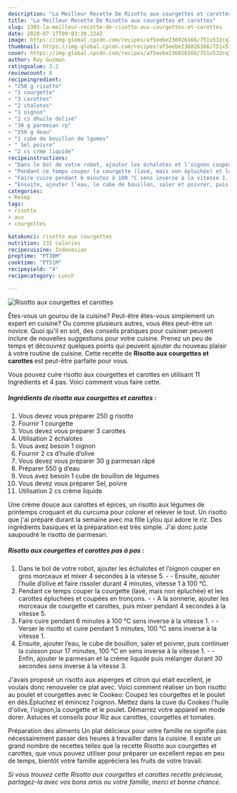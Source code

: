 ```yaml
---
description: "La Meilleur Recette De Risotto aux courgettes et carottes"
title: "La Meilleur Recette De Risotto aux courgettes et carottes"
slug: 1385-la-meilleur-recette-de-risotto-aux-courgettes-et-carottes
date: 2020-07-17T09:03:30.224Z
image: https://img-global.cpcdn.com/recipes/af5eebe236026166/751x532cq70/risotto-aux-courgettes-et-carottes-photo-principale-de-la-recette.jpg
thumbnail: https://img-global.cpcdn.com/recipes/af5eebe236026166/751x532cq70/risotto-aux-courgettes-et-carottes-photo-principale-de-la-recette.jpg
cover: https://img-global.cpcdn.com/recipes/af5eebe236026166/751x532cq70/risotto-aux-courgettes-et-carottes-photo-principale-de-la-recette.jpg
author: Ray Guzman
ratingvalue: 3.2
reviewcount: 8
recipeingredient:
- "250 g risotto"
- "1 courgette"
- "3 carottes"
- "2 chalotes"
- "1 oignon"
- "2 cs dhuile dolive"
- "30 g parmesan rp"
- "550 g deau"
- "1 cube de bouillon de lgumes"
- " Sel poivre"
- "2 cs crme liquide"
recipeinstructions:
- "Dans le bol de votre robot, ajouter les échalotes et l’oignon couper en gros morceaux et mixer 4 secondes à la vitesse 5.  Ensuite, ajouter l’huile d’olive et faire rissoler durant 4 minutes, vitesse 1 à 100 °C."
- "Pendant ce temps couper la courgette (lavé, mais non épluchée) et les carottes épluchées et coupées en tronçons.  A la sonnerie, ajouter les morceaux de courgette et carottes, puis mixer pendant 4 secondes à la vitesse 5."
- "Faire cuire pendant 6 minutes à 100 °C sens inverse à la vitesse 1.  Verser le risotto et cuire pendant 5 minutes, 100 °C sens inverse à la vitesse 1."
- "Ensuite, ajouter l’eau, le cube de bouillon, saler et poivrer, puis continuer la cuisson pour 17 minutes, 100 °C en sens inverse à la vitesse 1.  Enfin, ajouter le parmesan et la crème liquide puis mélanger durant 30 secondes sens inverse à la vitesse 3."
categories:
- Resep
tags:
- risotto
- aux
- courgettes

katakunci: risotto aux courgettes 
nutrition: 231 calories
recipecuisine: Indonesian
preptime: "PT30M"
cooktime: "PT51M"
recipeyield: "4"
recipecategory: Lunch

---
```



![Risotto aux courgettes et carottes](https://img-global.cpcdn.com/recipes/af5eebe236026166/751x532cq70/risotto-aux-courgettes-et-carottes-photo-principale-de-la-recette.jpg)

Êtes-vous un gourou de la cuisine? Peut-être êtes-vous simplement un expert en cuisine? Ou comme plusieurs autres, vous êtes peut-être un novice. Quoi qu'il en soit, des conseils pratiques pour cuisiner peuvent inclure de nouvelles suggestions pour votre cuisine. Prenez un peu de temps et découvrez quelques points qui peuvent ajouter du nouveau plaisir à votre routine de cuisine. Cette recette de <strong> Risotto aux courgettes et carottes </strong> est peut-être parfaite pour vous.

<!--inarticleads1-->

Vous pouvez cuire risotto aux courgettes et carottes en utilisant 11 Ingrédients et 4 pas. Voici comment vous faire cette.

##### Ingrédients de risotto aux courgettes et carottes :

1. Vous devez vous préparer 250 g risotto
1. Fournir 1 courgette
1. Vous devez vous préparer 3 carottes
1. Utilisation 2 échalotes
1. Vous avez besoin 1 oignon
1. Fournir 2 cs d’huile d’olive
1. Vous devez vous préparer 30 g parmesan râpé
1. Préparer 550 g d’eau
1. Vous avez besoin 1 cube de bouillon de légumes
1. Vous devez vous préparer  Sel, poivre
1. Utilisation 2 cs crème liquide


Une crème douce aux carottes et épices, un risotto aux légumes de printemps croquant et du curcuma pour colorer et relever le tout. Un risotto que j&#39;ai préparé durant la semaine avec ma fille Lylou qui adore le riz. Des ingrédients basiques et la préparation est très simple. J&#39;ai donc juste saupoudré le risotto de parmesan. 

<!--inarticleads2-->

##### Risotto aux courgettes et carottes pas à pas :

1. Dans le bol de votre robot, ajouter les échalotes et l’oignon couper en gros morceaux et mixer 4 secondes à la vitesse 5. -  - Ensuite, ajouter l’huile d’olive et faire rissoler durant 4 minutes, vitesse 1 à 100 °C.
1. Pendant ce temps couper la courgette (lavé, mais non épluchée) et les carottes épluchées et coupées en tronçons. -  - A la sonnerie, ajouter les morceaux de courgette et carottes, puis mixer pendant 4 secondes à la vitesse 5.
1. Faire cuire pendant 6 minutes à 100 °C sens inverse à la vitesse 1. -  - Verser le risotto et cuire pendant 5 minutes, 100 °C sens inverse à la vitesse 1.
1. Ensuite, ajouter l’eau, le cube de bouillon, saler et poivrer, puis continuer la cuisson pour 17 minutes, 100 °C en sens inverse à la vitesse 1. -  - Enfin, ajouter le parmesan et la crème liquide puis mélanger durant 30 secondes sens inverse à la vitesse 3.


J&#39;avais proposé un risotto aux asperges et citron qui etait excellent, je voulais donc renouveler ce plat avec. Voici comment réaliser un bon risotto au poulet et courgettes avec le Cookeo: Coupez les courgettes et le poulet en dés.Épluchez et émincez l&#39;oignon. Mettez dans la cuve du Cookeo l&#39;huile d&#39;olive, l&#39;oignon,la courgette et le poulet. Démarrez votre appareil en mode dorer. Astuces et conseils pour Riz aux carottes, courgettes et tomates. 

<!--inarticleads1-->

<p>
Préparation des aliments Un plat délicieux pour votre famille ne signifie pas nécessairement passer des heures à travailler dans la cuisine. Il existe un grand nombre de recettes telles que la recette Risotto aux courgettes et carottes, que vous pouvez utiliser pour préparer un excellent repas en peu de temps, bientôt votre famille appréciera les fruits de votre travail.
</p>

<p>
<i>Si vous trouvez cette Risotto aux courgettes et carottes recette précieuse, partagez-la avec vos bons amis ou votre famille, merci et bonne chance.</i>
</p>

